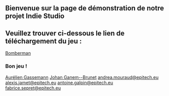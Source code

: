 ## Bienvenue sur la page de démonstration de notre projet Indie Studio

## Veuillez trouver ci-dessous le lien de téléchargement du jeu :

[Bomberman](https://github.com/andreamouraud/cpp_indie_studio/archive/master.zip)

### Bon jeu !

[Aurélien Gassemann](https://intra.epitech.eu/user/aurelien.gassemann@epitech.eu/)
[Johan Ganem--Brunet](https://intra.epitech.eu/user/johan.ganem-brunet@epitech.eu/)
andrea.mouraud@epitech.eu
alexis.jamet@epitech.eu
antoine.galpin@epitech.eu
fabrice.sepret@epitech.eu
